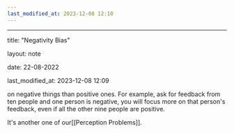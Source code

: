 ```yaml
---
last_modified_at: 2023-12-08 12:10
---
```

---

title: "Negativity Bias"

layout: note

date: 22-08-2022

last_modified_at: 2023-12-08 12:09

 on negative things than positive ones. For example, ask for feedback from ten people and one person is negative, you will focus more on that person's feedback, even if all the other nine people are positive.

It's another one of our[[Perception Problems]].
